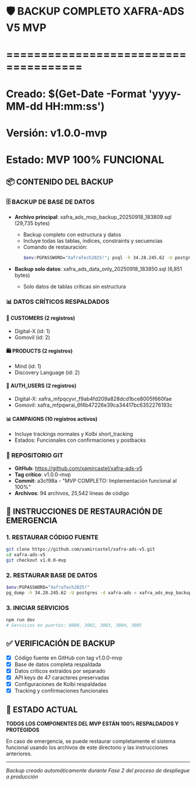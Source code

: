 # 🛡️ BACKUP COMPLETO XAFRA-ADS V5 MVP
# =====================================
# Creado: $(Get-Date -Format 'yyyy-MM-dd HH:mm:ss')
# Versión: v1.0.0-mvp  
# Estado: MVP 100% FUNCIONAL

## 📦 CONTENIDO DEL BACKUP

### 🗄️ BACKUP DE BASE DE DATOS
- **Archivo principal**: xafra_ads_mvp_backup_20250918_183809.sql (29,735 bytes)
  - Backup completo con estructura y datos
  - Incluye todas las tablas, índices, constraints y secuencias
  - Comando de restauración:
    ```bash
    $env:PGPASSWORD="XafraTech2025!"; psql -h 34.28.245.62 -U postgres -d xafra-ads < backup_file.sql
    ```

- **Backup solo datos**: xafra_ads_data_only_20250918_183850.sql (6,851 bytes)
  - Solo datos de tablas críticas sin estructura

### 📊 DATOS CRÍTICOS RESPALDADOS

#### 👥 CUSTOMERS (2 registros)
- Digital-X (id: 1)
- Gomovil (id: 2)

#### 🛍️ PRODUCTS (2 registros)  
- Mind (id: 1)
- Discovery Language (id: 2)

#### 🔐 AUTH_USERS (2 registros)
- Digital-X: xafra_mfpqcyvr_f9ab4fd209a828dcd1bce8005f660fae
- Gomovil: xafra_mfpqwrai_6f4b47226e39ca34417bc6352276193c

#### 📊 CAMPAIGNS (10 registros activos)
- Incluye trackings normales y Kolbi short_tracking
- Estados: Funcionales con confirmaciones y postbacks

### 🔄 REPOSITORIO GIT
- **GitHub**: https://github.com/xamircastel/xafra-ads-v5
- **Tag crítico**: v1.0.0-mvp
- **Commit**: a3cf98a - "MVP COMPLETO: Implementación funcional al 100%"
- **Archivos**: 94 archivos, 25,542 líneas de código

## 🚨 INSTRUCCIONES DE RESTAURACIÓN DE EMERGENCIA

### 1. RESTAURAR CÓDIGO FUENTE
```bash
git clone https://github.com/xamircastel/xafra-ads-v5.git
cd xafra-ads-v5
git checkout v1.0.0-mvp
```

### 2. RESTAURAR BASE DE DATOS
```bash
$env:PGPASSWORD="XafraTech2025!"
pg_dump -h 34.28.245.62 -U postgres -d xafra-ads < xafra_ads_mvp_backup_20250918_183809.sql
```

### 3. INICIAR SERVICIOS
```bash
npm run dev
# Servicios en puertos: 8080, 3002, 3003, 3004, 3005
```

## ✅ VERIFICACIÓN DE BACKUP
- [x] Código fuente en GitHub con tag v1.0.0-mvp
- [x] Base de datos completa respaldada  
- [x] Datos críticos extraídos por separado
- [x] API keys de 47 caracteres preservadas
- [x] Configuraciones de Kolbi respaldadas
- [x] Tracking y confirmaciones funcionales

## 🎯 ESTADO ACTUAL
**TODOS LOS COMPONENTES DEL MVP ESTÁN 100% RESPALDADOS Y PROTEGIDOS**

En caso de emergencia, se puede restaurar completamente el sistema funcional 
usando los archivos de este directorio y las instrucciones anteriores.

---
*Backup creado automáticamente durante Fase 2 del proceso de despliegue a producción*